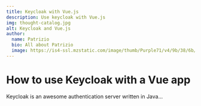 ```yaml
---
title: Keycloak with Vue.js
description: Use keycloak with Vue.js
img: thought-catalog.jpg
alt: Keycloak and Vue.js
author:
  name: Patrizio
  bio: All about Patrizio
  image: https://is4-ssl.mzstatic.com/image/thumb/Purple71/v4/9b/38/6b/9b386b39-e150-6349-b54c-76897aa11dc2/source/512x512bb.jpg
---
```


# How to use Keycloak with a Vue app

Keycloak is an awesome authentication server written in Java...